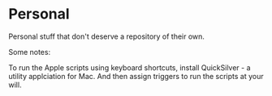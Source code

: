 # Personal


Personal stuff that don't deserve a repository of their own. 

Some notes:

To run the Apple scripts using keyboard shortcuts, install QuickSilver - a utility applciation for Mac. And then assign triggers to run the scripts at your will. 


